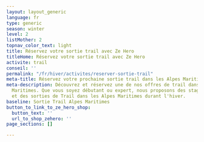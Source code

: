 ```yaml
---
layout: layout_generic
language: fr
type: generic
season: winter
level: 2
listMother: 2
topnav_color_text: light
title: Réservez votre sortie trail avec Ze Hero
titleHome: Réservez votre sortie trail avec Ze Hero
activite: trail
conseil: ''
permalink: "/fr/hiver/activites/reserver-sortie-trail"
meta-title: Réservez votre prochaine sortie trail dans les Alpes Maritimes
meta-description: Découvrez et réservez une de nos offres de trail dans les Alpes
  Maritimes. Que vous soyez débutant ou expert, nous proposons des stages, des entraînements
  et des sorties de Trail dans les Alpes Maritimes durant l'hiver.
baseline: Sortie Trail Alpes Maritimes
button_to_link_to_ze_hero_shop:
  button_text: ''
  url_to_shop_zehero: ''
page_sections: []

---
```

